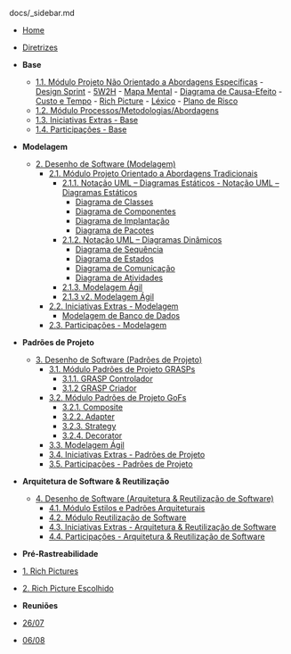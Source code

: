  docs/_sidebar.md 

- [Home](/README.md)
- [Diretrizes](/Diretrizes/Diretrizes.md)

- **Base**
    -  [1.1. Módulo Projeto Não Orientado a Abordagens Específicas]()
      - [Design Sprint](/Base/1.1.DesignSprint.md)
      - [5W2H](/Base/1.1.5W2H.md)
      - [Mapa Mental](/Base/1.1.MapaMental.md)
      - [Diagrama de Causa-Efeito](/Base/1.1.Diagrama-Causa-Efeito.md)
      - [Custo e Tempo](/Base/1.1.Custo-Tempo.md)
      - [Rich Picture](/Base/1.1.RichPicture.md)
      - [Léxico](/Base/1.1.Lexico.md)
      - [Plano de Risco](/Base/1.1.Planos-de-Risco.md)
    - [1.2. Módulo Processos/Metodologias/Abordagens](/Base/1.2.ProcessosMetodologiasAbordagens.md)
    - [1.3. Iniciativas Extras - Base](/Base/1.3.IniciativasExtras.md)
    - [1.4. Participações - Base](/Base/1.4.ParticipacoesBase.md)

- **Modelagem**
  - [2. Desenho de Software (Modelagem)](/Modelagem/2.Modelagem.md)
    - [2.1. Módulo Projeto Orientado a Abordagens Tradicionais](/Modelagem/2.1.ModelagemTradicional.md)
      - [2.1.1. Notação UML – Diagramas Estáticos - Notação UML – Diagramas Estáticos](/Modelagem/2.1.1.UMLEstaticos.md)
        - [Diagrama de Classes](/Modelagem/2.1.1.DiagramaDeClasses.md)
        - [Diagrama de Componentes](/Modelagem/2.1.1.DiagramaComponentes.md)
        - [Diagrama de Implantação](/Modelagem/2.1.1.DiagramaDeImplantacao.md)
        - [Diagrama de Pacotes](/Modelagem/2.1.1.DiagramaPacotes.md)
      - [2.1.2. Notação UML – Diagramas Dinâmicos](/Modelagem/2.1.2.UMLDinamicos.md)
        - [Diagrama de Sequência](/Modelagem/2.1.2.DiagramaDeSequencia.md)
        - [Diagrama de Estados](/Modelagem/2.1.2.DiagramaEstados.md)
        - [Diagrama de Comunicação](/Modelagem/2.1.2.DiagramaComunicacao.md)
        - [Diagrama de Atividades](/Modelagem/2.1.2.DiagramaAtividades.md)
      - [2.1.3. Modelagem Ágil](/Modelagem/2.1.3.Agil.md)
      - [2.1.3 v2. Modelagem Ágil](/Modelagem/2.1.3.Backlog.md)
    - [2.2. Iniciativas Extras - Modelagem](/Modelagem/2.2.IniciativasExtras.md)
        - [Modelagem de Banco de Dados](/Modelagem/2.2.ModelagemDeDados.md)
    - [2.3. Participações - Modelagem](/Modelagem/2.3.ParticipacoesModelagem.md)


- **Padrões de Projeto**
  - [3. Desenho de Software (Padrões de Projeto)](/PadroesDeProjeto/3.PadroesDeProjeto.md)
    - [3.1. Módulo Padrões de Projeto GRASPs](/PadroesDeProjeto/3.1.GRASPs.md)
      - [3.1.1. GRASP Controlador](/PadroesDeProjeto/3.1.1.GRASPController.md)
      - [3.1.2 GRASP Criador](/PadroesDeProjeto/3.1.1.GRASPCriador.md)   
    - [3.2. Módulo Padrões de Projeto GoFs](/PadroesDeProjeto/3.2.GoFs.md)
      - [3.2.1. Composite](/PadroesDeProjeto/3.2.1.Composite.md)
      - [3.2.2. Adapter](/PadroesDeProjeto/3.2.2.Adapter.md)
      - [3.2.3. Strategy](/PadroesDeProjeto/3.2.2.Gof_Comportamental.md)
      - [3.2.4. Decorator](/PadroesDeProjeto/3.2.3.Decorator.md)
    - [3.3. Modelagem Ágil](/PadroesDeProjeto/3.2.2.Gof_Comportamental.md)
    - [3.4. Iniciativas Extras - Padrões de Projeto](/PadroesDeProjeto/3.4.IniciativasExtras.md)
    - [3.5. Participações - Padrões de Projeto](/PadroesDeProjeto/3.5.ParticipacoesPadroes.md)

- **Arquitetura de Software & Reutilização**
  - [4. Desenho de Software (Arquitetura & Reutilização de Software)](/ArquiteturaReutilizacao/4.ArquiteturaReutilizacao.md)
    - [4.1. Módulo Estilos e Padrões Arquiteturais](/ArquiteturaReutilizacao/4.1.PadroesArquiteturais.md)
    - [4.2. Módulo Reutilização de Software](/ArquiteturaReutilizacao/4.2.ReutilizacaoDeSoftware.md)
    - [4.3. Iniciativas Extras - Arquitetura & Reutilização de Software](/ArquiteturaReutilizacao/4.3.IniciativasExtras.md)
    - [4.4. Participações - Arquitetura & Reutilização de Software](/ArquiteturaReutilizacao/4.4.ParticipacoesArqReutilizacao.md)

 - **Pré-Rastreabilidade**
  - [1. Rich Pictures](./PreRastreabilidade/RichPicture.md)
  - [2. Rich Picture Escolhido](./PreRastreabilidade/RichPictureEscolhido.md) 

 - **Reuniões**
  - [26/07](./Base/reuniao2607.md)
  - [06/08]((./Base/reuniao0608.md))
  


